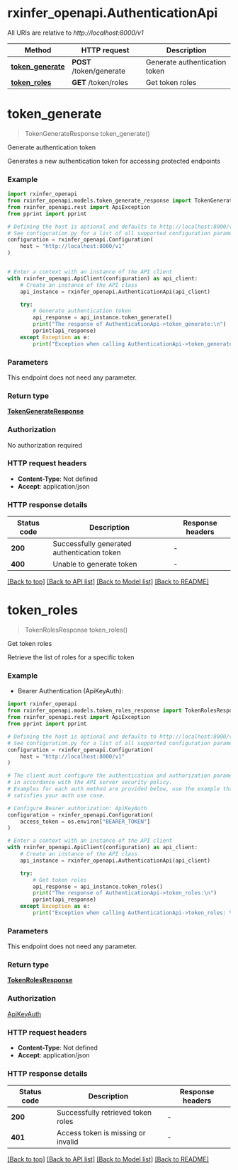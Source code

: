 # rxinfer_openapi.AuthenticationApi

All URIs are relative to *http://localhost:8000/v1*

Method | HTTP request | Description
------------- | ------------- | -------------
[**token_generate**](AuthenticationApi.md#token_generate) | **POST** /token/generate | Generate authentication token
[**token_roles**](AuthenticationApi.md#token_roles) | **GET** /token/roles | Get token roles


# **token_generate**
> TokenGenerateResponse token_generate()

Generate authentication token

Generates a new authentication token for accessing protected endpoints

### Example


```python
import rxinfer_openapi
from rxinfer_openapi.models.token_generate_response import TokenGenerateResponse
from rxinfer_openapi.rest import ApiException
from pprint import pprint

# Defining the host is optional and defaults to http://localhost:8000/v1
# See configuration.py for a list of all supported configuration parameters.
configuration = rxinfer_openapi.Configuration(
    host = "http://localhost:8000/v1"
)


# Enter a context with an instance of the API client
with rxinfer_openapi.ApiClient(configuration) as api_client:
    # Create an instance of the API class
    api_instance = rxinfer_openapi.AuthenticationApi(api_client)

    try:
        # Generate authentication token
        api_response = api_instance.token_generate()
        print("The response of AuthenticationApi->token_generate:\n")
        pprint(api_response)
    except Exception as e:
        print("Exception when calling AuthenticationApi->token_generate: %s\n" % e)
```



### Parameters

This endpoint does not need any parameter.

### Return type

[**TokenGenerateResponse**](TokenGenerateResponse.md)

### Authorization

No authorization required

### HTTP request headers

 - **Content-Type**: Not defined
 - **Accept**: application/json

### HTTP response details

| Status code | Description | Response headers |
|-------------|-------------|------------------|
**200** | Successfully generated authentication token |  -  |
**400** | Unable to generate token |  -  |

[[Back to top]](#) [[Back to API list]](../README.md#documentation-for-api-endpoints) [[Back to Model list]](../README.md#documentation-for-models) [[Back to README]](../README.md)

# **token_roles**
> TokenRolesResponse token_roles()

Get token roles

Retrieve the list of roles for a specific token

### Example

* Bearer Authentication (ApiKeyAuth):

```python
import rxinfer_openapi
from rxinfer_openapi.models.token_roles_response import TokenRolesResponse
from rxinfer_openapi.rest import ApiException
from pprint import pprint

# Defining the host is optional and defaults to http://localhost:8000/v1
# See configuration.py for a list of all supported configuration parameters.
configuration = rxinfer_openapi.Configuration(
    host = "http://localhost:8000/v1"
)

# The client must configure the authentication and authorization parameters
# in accordance with the API server security policy.
# Examples for each auth method are provided below, use the example that
# satisfies your auth use case.

# Configure Bearer authorization: ApiKeyAuth
configuration = rxinfer_openapi.Configuration(
    access_token = os.environ["BEARER_TOKEN"]
)

# Enter a context with an instance of the API client
with rxinfer_openapi.ApiClient(configuration) as api_client:
    # Create an instance of the API class
    api_instance = rxinfer_openapi.AuthenticationApi(api_client)

    try:
        # Get token roles
        api_response = api_instance.token_roles()
        print("The response of AuthenticationApi->token_roles:\n")
        pprint(api_response)
    except Exception as e:
        print("Exception when calling AuthenticationApi->token_roles: %s\n" % e)
```



### Parameters

This endpoint does not need any parameter.

### Return type

[**TokenRolesResponse**](TokenRolesResponse.md)

### Authorization

[ApiKeyAuth](../README.md#ApiKeyAuth)

### HTTP request headers

 - **Content-Type**: Not defined
 - **Accept**: application/json

### HTTP response details

| Status code | Description | Response headers |
|-------------|-------------|------------------|
**200** | Successfully retrieved token roles |  -  |
**401** | Access token is missing or invalid |  -  |

[[Back to top]](#) [[Back to API list]](../README.md#documentation-for-api-endpoints) [[Back to Model list]](../README.md#documentation-for-models) [[Back to README]](../README.md)

